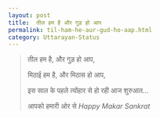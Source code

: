 ```yaml
---
layout: post
title:  तील हम है और गुड़ हो आप
permalink: til-ham-he-aur-gud-ho-aap.html
category: Uttarayan-Status
---
```

> तील हम है,
> और गुड़ हो आप,
> 
> मिठाई हम है,
> और मिठास हो आप,
> 
> इस साल के पहले त्योंहार से
> हो रही आज शुरुआत…
> 
> आपको हमारी ओर से
> *Happy Makar Sankrat*